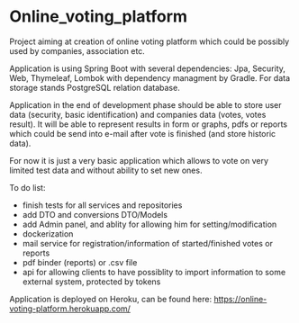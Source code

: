 # Online_voting_platform
Project aiming at creation of online voting platform
which could be possibly used by companies, association etc.

Application is using Spring Boot with several dependencies: Jpa, Security, Web, Thymeleaf, Lombok with dependency managment by Gradle. For data storage stands PostgreSQL relation database.

Application in the end of development phase should be able to store user data (security, basic identification) and companies 
data (votes, votes result). It will be able to represent results in form or graphs, pdfs or reports which could be send into e-mail
after vote is finished (and store historic data).

For now it is just a very basic application which allows to vote on very limited test data and without ability to set new ones.

To do list:
- finish tests for all services and repositories
- add DTO and conversions DTO/Models
- add Admin panel, and ablity for allowing him for setting/modification
- dockerization
- mail service for registration/information of started/finished votes or reports
- pdf binder (reports) or .csv file
- api for allowing clients to have possiblity to import information to some external system,
protected by tokens


Application is deployed on Heroku, can be found here: https://online-voting-platform.herokuapp.com/
